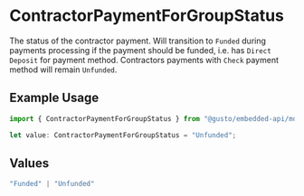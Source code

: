 # ContractorPaymentForGroupStatus

The status of the contractor payment.  Will transition to `Funded` during payments processing if the payment should be funded, i.e. has `Direct Deposit` for payment method. Contractors payments with `Check` payment method will remain `Unfunded`.

## Example Usage

```typescript
import { ContractorPaymentForGroupStatus } from "@gusto/embedded-api/models/components";

let value: ContractorPaymentForGroupStatus = "Unfunded";
```

## Values

```typescript
"Funded" | "Unfunded"
```